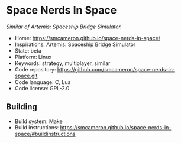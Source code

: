 # Space Nerds In Space

_Similar of Artemis: Spaceship Bridge Simulator._

- Home: https://smcameron.github.io/space-nerds-in-space/
- Inspirations: Artemis: Spaceship Bridge Simulator
- State: beta
- Platform: Linux
- Keywords: strategy, multiplayer, similar
- Code repository: https://github.com/smcameron/space-nerds-in-space.git
- Code language: C, Lua
- Code license: GPL-2.0

## Building

- Build system: Make
- Build instructions: https://smcameron.github.io/space-nerds-in-space/#buildinstructions
